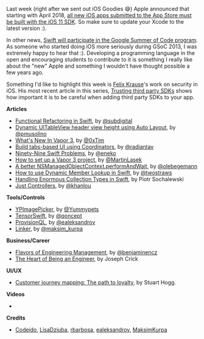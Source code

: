 Last week (right after we sent out iOS Goodies 😅) Apple announced that starting with April 2018, [all new iOS apps submitted to the App Store must be built with the iOS 11 SDK](https://developer.apple.com/ios/submit/). So make sure to update your Xcode to the latest version :).

In other news, [Swift will participate in the Google Summer of Code program](https://twitter.com/tkremenek/status/966071276543492096). As someone who started doing iOS more seriously during GSoC 2013, I was extremely happy to hear that :). Developing a programming language in the open and encouraging students to contribute to it is something I really like about the "new" Apple and something I wouldn't have thought possible a few years ago.

Something I'd like to highlight this week is [Felix Krause](https://twitter.com/KrauseFx)'s work on security in iOS. His most recent article in this series, [Trusting third party SDKs](https://krausefx.com/blog/trusting-sdks) shows how important it is to be careful when adding third party SDKs to your app.

**Articles**

* [Functional Refactoring in Swift](https://benscheirman.com/2018/02/functional-refactoring-in-swift/), by [@subdigital](https://twitter.com/subdigital)
* [Dynamic UITableView header view height using Auto Layout](http://www.codeido.com/2018/02/dynamic-uitableview-header-view-height-using-auto-layout/), by [@pmusolino](https://twitter.com/pmusolino)
* [What's New In Vapor 3](https://geeks.brokenhands.io/blog/posts/whats-new-in-vapor-3), by [@0xTim](https://twitter.com/0xTim)
* [Build tabs-based UI using Coordinators](http://aplus.rs/2018/tabbarcontroller-using-coordinators/), by [@radiantav](https://twitter.com/radiantav)
* [Ninety-Nine Swift Problems](http://www.enekoalonso.com/projects/99-swift-problems/), by [@eneko](https://twitter.com/eneko)
* [How to set up a Vapor 3 project](https://medium.com/@martinlasek/tutorial-how-to-set-up-a-vapor-3-project-75466394cf2e), by [@MartinLasek](https://twitter.com/MartinLasek)
* [A better NSManagedObjectContext​.performAndWait](https://oleb.net/blog/2018/02/performandwait/), by [@olebegemann](https://twitter.com/olebegemann)
* [How to use Dynamic Member Lookup in Swift](https://www.hackingwithswift.com/articles/55/how-to-use-dynamic-member-lookup-in-swift), by [@twostraws](https://twitter.com/twostraws)
* [Handling Enormous Collection Types in Swift](https://www.netguru.co/codestories/handling-enormous-collection-types-in-swift), by Piotr Sochalewski
* [Just Controllers](http://khanlou.com/2018/02/just-controllers/), by [@khanlou](https://twitter.com/khanlou)

**Tools/Controls**

* [YPImagePicker](https://github.com/Yummypets/YPImagePicker), by [@Yummypets](https://github.com/Yummypets)
* [TensorSwift](https://github.com/qoncept/TensorSwift), by [@qoncept](https://github.com/qoncept)
* [ProvisionQL](https://github.com/ealeksandrov/ProvisionQL), by [@ealeksandrov](https://twitter.com/ealeksandrov)
* [Linker](https://github.com/MaksimKurpa/Linker), by [@maksim_kurpa](https://twitter.com/maksim_kurpa)

**Business/Career**

* [Flavors of Engineering Management](http://blog.benjamin-encz.de/post/flavors-of-engineering-management/), by [@benjaminencz](https://twitter.com/benjaminencz)
* [The Heart of Being an Engineer](https://medium.com/blacklane-engineering/the-heart-of-being-an-engineer-b97a1039acfb), by Joseph Crick

**UI/UX**

* [Customer journey mapping: The path to loyalty](https://www.thinkwithgoogle.com/marketing-resources/experience-design/customer-journey-mapping/), by Stuart Hogg.

**Videos**

* 

**Credits**

* [Codeido](https://github.com/Codeido), [LisaDziuba](https://github.com/lisadziuba), [rbarbosa](https://github.com/rbarbosa), [ealeksandrov](https://github.com/ealeksandrov), [MaksimKurpa](https://github.com/MaksimKurpa/)
